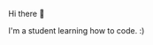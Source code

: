 Hi there 👋

I'm a student learning how to code. :)

<!--
Welcome to my GitHub profile! I'm a [your profession/role, e.g., Software Engineer, Data Scientist] who loves [list a few of your passions, e.g., building scalable systems, analyzing data, contributing to open-source].
Here are some ideas to get you started:

- 🔭 I’m currently working on ...
- 🌱 I’m currently learning ...
- 👯 I’m looking to collaborate on ...
- 🤔 I’m looking for help with ...
- 💬 Ask me about ...
- 📫 How to reach me: ...
- 😄 Pronouns: ...
- ⚡ Fun fact: ...
-->
